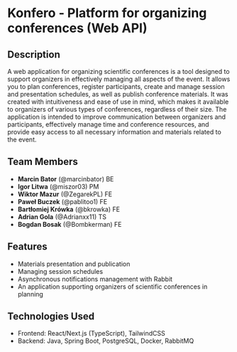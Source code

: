
# Konfero - Platform for organizing conferences (Web API)

## Description

A web application for organizing scientific conferences is a tool designed to support organizers in effectively managing all aspects of the event. It allows you to plan conferences, register participants, create and manage session 
and presentation schedules, as well as publish conference materials. It was created with intuitiveness and ease of use in mind, which makes it available to organizers of various types of conferences, regardless of their size.
The application is intended to improve communication between organizers and participants, effectively manage time and conference resources, and provide easy access to all necessary information and materials related to the event.

## Team Members

- **Marcin Bator** (@marcinbator) BE
- **Igor Litwa** (@miszor03) PM
- **Wiktor Mazur** (@ZegarekPL) FE
- **Paweł Buczek** (@pablitoo1) FE
- **Bartłomiej Krówka** (@bkrowka) FE
- **Adrian Gola** (@Adrianxx11) TS
- **Bogdan Bosak** (@Bombkerman) FE

## Features

- Materials presentation and publication
- Managing session schedules
- Asynchronous notifications management with Rabbit
- An application supporting organizers of scientific conferences in planning

## Technologies Used

- Frontend: React/Next.js (TypeScript), TailwindCSS
- Backend: Java, Spring Boot, PostgreSQL, Docker, RabbitMQ
